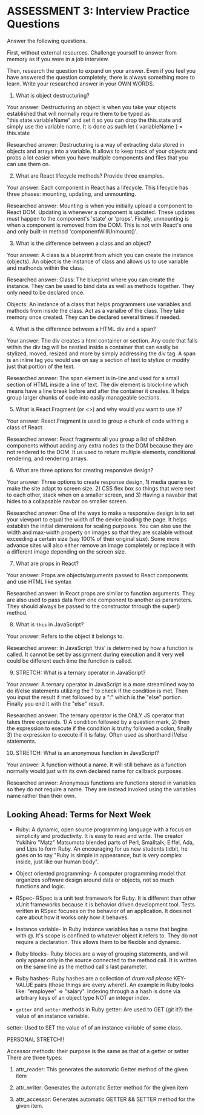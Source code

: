 # ASSESSMENT 3: Interview Practice Questions

Answer the following questions.

First, without external resources. Challenge yourself to answer from memory as if you were in a job interview.

Then, research the question to expand on your answer. Even if you feel you have answered the question completely, there is always something more to learn. Write your researched answer in your OWN WORDS.


1. What is object destructuring?

  Your answer: Destructuring an object is when you take your objects established that will normally require them to be typed as "this.state.variableName" and set it so you can drop the this.state  and simply use the variable name. It is done as such  let { variableName } = this.state 

  Researched answer: Destructuring is a way of extracting data stored in objects and arrays into a variable. It allows to keep track of your objects and probs a lot easier when you have multiple components and files that you can use them on.
  

2. What are React lifecycle methods? Provide three examples.

  Your answer: Each component in React has a lifecycle. This lifecycle has three phases: mounting, updating, and unmounting.

  Researched answer: Mounting is when you initially upload a component to React DOM. Updating is whenever a component is updated. These updates must happen to the component's 'state' or 'props'. Finally, unmounting is when a component is removed from the DOM. This is not with React's one and only built-in method 'componentWillUnmount()'.



3. What is the difference between a class and an object?

  Your answer: A class is a blueprint from which you can create the instance (objects). An object is the instance of class and allows us to use variable and mathonds within the class.

  Researched answer:
  Class: The blueprint where you can create the instance. They can be used to bind data as well as methods together. They only need to be declared once.

  Objects: An instance of a class that helps programmers use variables and mathods from inside the class. Act as a varialbe of the class. They take memory once created. They can be declared several times if needed.



4. What is the difference between a HTML div and a span?

  Your answer: The div creates a html container or section. Any code that falls within the div tag will be nestled inside a container that can easily be stylized, moved, resized and more by simply addressing the div tag. A span is an inline tag you would use on say a section of text to stylize or modify just that portion of the text.

  Researched answer: The span element is in-line and used for a small section of HTML inside a line of text. The div element is block-line which means have a line break before and after the container it creates. It helps group larger chunks of code into easily manageable sections.



5. What is React.Fragment (or <>) and why would you want to use it?

  Your answer: React.Fragment is used to group a chunk of code withing a class of React. 

  Researched answer: React fragments all you group a list of children components without adding any extra nodes to the DOM because they are not rendered to the DOM. It us used to return multiple elements, conditional rendering, and rendering arrays.



6. What are three options for creating responsive design?

  Your answer: Three options to create response design, 1) media queries to make the site adapt to screen size. 2) CSS flex box so things that were next to each other, stack when on a smaller screen, and 3) Having a navabar that hides to a collapsable navbar on smaller screen.

  Researched answer: One of the ways to make a responsive design is to set your viewport to equal the width of the device loading the page. It helps establish the initial dimensions for scaling purposes. You can also use the width and max-width property on images so that they are scalable without exceeding a certain size (say 100% of their original size). Some more advance sites will also either remove an image completely or replace it with a different image depending on the screen size.


7. What are props in React?

  Your answer: Props are objects/arguments passed to React components and use HTML like syntax

  Researched answer: In React props are similar to function arguments. They are also used to pass data from one component to another as parameters. They should always be passed to the constructor through the super() method.



8. What is `this` in JavaScript?

  Your answer: Refers to the object it belongs to. 

  Researched answer: In JavaScript 'this' is determined by how a function is called. It cannot be set by assignment during execution and it very well could be different each time the function is called. 



9. STRETCH: What is a ternary operator in JavaScript?

  Your answer: A ternary operator in JavaScript is a more streamlined way to do if/else statements utilizing the ? to check if the condition is met. Then you input the result if met followed by a ":" which is the "else" portion. Finally you end it with the "else" result.

  Researched answer: The ternary operator is the ONLY JS operator that takes three operands. 1) A condition followed by a question mark, 2) then the expression to execute if the condition is truthy followed a colon, finally 3) the expression to execute if it is falsy. Often used as shorthand if/else statements.



10. STRETCH: What is an anonymous function in JavaScript?

  Your answer: A function without a name. It will still behave as a function normally would just with its own declared name for callback purposes.

  Researched answer: Anonymous functions are functions stored in variables so they do not require a name. They are instead invoked using the variables name rather than their own.



## Looking Ahead: Terms for Next Week
- Ruby: A dynamic, open source programming language with a focus on simplicity and productivity. It is easy to read and write. The creator Yukihiro "Matz" Matsumoto blended parts of Perl, Smalltalk, Eiffel, Ada, and Lips to form Ruby. An encouraging for us new students tidbit, he goes on to say "Ruby is simple in appearance, but is very complex inside, just like our human body". 

- Object oriented programming- A computer programming model that organizes software design around data or objects, not so much functions and logic.

- RSpec- RSpec is a unit test framework for Ruby. It is different than other xUnit frameworks because it is behavior driven development tool. Tests written in RSpec focuses on the behavior of an application. It does not care about how it works only how it behaves. 

- Instance variable- In Ruby instance variables has a name that begins with @. It's scope is confined to whatever object it refers to. They do not require a declaration. This allows them to be flexible and dynamic. 

- Ruby blocks- Ruby blocks are a way of grouping statements, and will only appear only in the source connected to the method call. It is written on the same line as the method call's last parameter. 

- Ruby hashes- Ruby hashes are a collection of *drum roll please* KEY-VALUE pairs (those things are every where!). An example in Ruby looks like: "employee" => "salary". Indexing through a a hash is done via arbitrary keys of an object type NOT an integer index. 

- `getter` and `setter` methods in Ruby
getter: Are used to GET (git it?) the value of an instance variable.

setter: Used to SET the value of of an instance variable of some class.

PERSONAL STRETCH!!

Accessor methods: their purpose is the same as that of a getter or setter
There are three types:
1) attr_reader: This generates the automatic Getter method of the given item

2) attr_writer: Generates the automatic Setter method for the given item

3) attr_accessor: Generates automatic GETTER && SETTER method for the given item.
